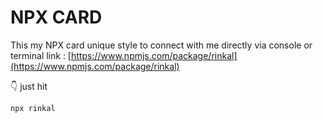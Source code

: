 # NPX CARD
This my NPX card unique style to connect with me directly via console or terminal
link : [https://www.npmjs.com/package/rinkal](https://www.npmjs.com/package/rinkal)

👇 just hit 
```bash
npx rinkal
```
